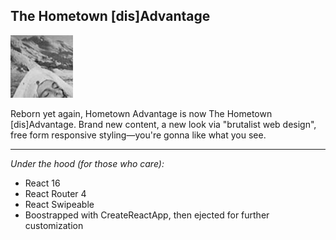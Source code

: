 ## The Hometown [dis]Advantage

![HTA](https://raw.githubusercontent.com/michael-eightnine/hometown-disadvantage/master/public/imgContent/coughinnails.jpg)

Reborn yet again, Hometown Advantage is now The Hometown [dis]Advantage. Brand new content, a new look via "brutalist web design", free form responsive styling—you're gonna like what you see.

---

_Under the hood (for those who care):_
- React 16
- React Router 4
- React Swipeable
- Boostrapped with CreateReactApp, then ejected for further customization
